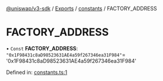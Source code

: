 [@uniswap/v3-sdk](../README.md) / [Exports](../modules.md) / [constants](../modules/constants.md) / FACTORY_ADDRESS

# FACTORY\_ADDRESS

• `Const` **FACTORY\_ADDRESS**: ``"0x1F98431c8aD98523631AE4a59f267346ea31F984"``= '0x1F98431c8aD98523631AE4a59f267346ea31F984'

Defined in: [constants.ts:1](https://github.com/Uniswap/uniswap-v3-sdk/blob/aeb1b09/src/constants.ts#L1)
